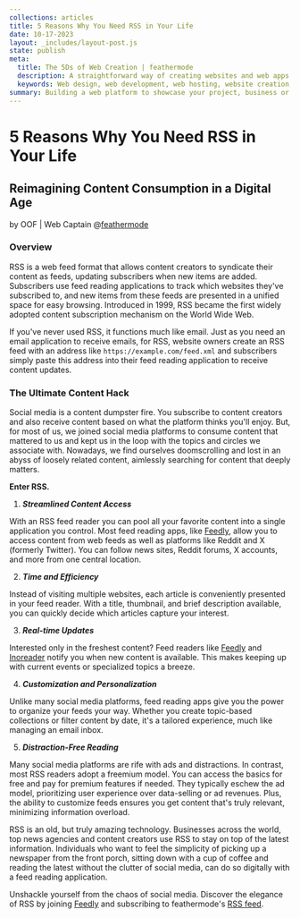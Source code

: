 ```yaml
---
collections: articles
title: 5 Reasons Why You Need RSS in Your Life
date: 10-17-2023
layout: _includes/layout-post.js
state: publish
meta:
  title: The 5Ds of Web Creation | feathermode
  description: A straightforward way of creating websites and web apps
  keywords: Web design, web development, web hosting, website creation, world wide web
summary: Building a web platform to showcase your project, business or story can feel like a daunting task. At feathermode we use a streamlined process called 5D to keep web creation simple, manageable and consistent.
---
```


# 5 Reasons Why You Need RSS in Your Life
## Reimagining Content Consumption in a Digital Age

by OOF | Web Captain @<a href="https://feathermode.com" target="_blank" rel="noopener">feathermode</a>

### Overview
RSS is a web feed format that allows content creators to syndicate their content as feeds, updating subscribers when new items are added. Subscribers use feed reading applications to track which websites they've subscribed to, and new items from these feeds are presented in a unified space for easy browsing. Introduced in 1999, RSS became the first widely adopted content subscription mechanism on the World Wide Web.

If you've never used RSS, it functions much like email. Just as you need an email application to receive emails, for RSS, website owners create an RSS feed with an address like `https://example.com/feed.xml` and subscribers simply paste this address into their feed reading application to receive content updates.

### The Ultimate Content Hack
Social media is a content dumpster fire. You subscribe to content creators and also receive content based on what the platform thinks you'll enjoy. But, for most of us, we joined social media platforms to consume content that mattered to us and kept us in the loop with the topics and circles we associate with. Nowadays, we find ourselves doomscrolling and lost in an abyss of loosely related content, aimlessly searching for content that deeply matters. 

**Enter RSS.**

1. ***Streamlined Content Access***

With an RSS feed reader you can pool all your favorite content into a single application you control. Most feed reading apps, like [Feedly](https://feedly.com), allow you to access content from web feeds as well as platforms like Reddit and X (formerly Twitter). You can follow news sites, Reddit forums, X accounts, and more from one central location.

2. ***Time and Efficiency***

Instead of visiting multiple websites, each article is conveniently presented in your feed reader. With a title, thumbnail, and brief description available, you can quickly decide which articles capture your interest.

3. ***Real-time Updates***

Interested only in the freshest content? Feed readers like [Feedly](https://feedly.com) and [Inoreader](https://inoreader.com) notify you when new content is available. This makes keeping up with current events or specialized topics a breeze.

4. ***Customization and Personalization***

Unlike many social media platforms, feed reading apps give you the power to organize your feeds your way. Whether you create topic-based collections or filter content by date, it's a tailored experience, much like managing an email inbox.

5. ***Distraction-Free Reading***

Many social media platforms are rife with ads and distractions. In contrast, most RSS readers adopt a freemium model. You can access the basics for free and pay for premium features if needed. They typically eschew the ad model, prioritizing user experience over data-selling or ad revenues. Plus, the ability to customize feeds ensures you get content that's truly relevant, minimizing information overload.

RSS is an old, but truly amazing technology. Businesses across the world, top news agencies and content creators use RSS to stay on top of the latest information. Individuals who want to feel the simplicity of picking up a newspaper from the front porch, sitting down with a cup of coffee and reading the latest without the clutter of social media, can do so digitally with a feed reading application. 

Unshackle yourself from the chaos of social media. Discover the elegance of RSS by joining [Feedly](https://feedly.com) and subscribing to feathermode's [RSS feed](https://feathermode.com/feed.xml).

